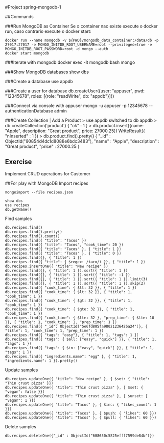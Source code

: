 #Project spring-mongodb-1

##Commands

[comment]: <> (###Start docker-compose)

[comment]: <> (    docker-compose up)

###Run MongoDB as Container 
Se o container nao existe execute o docker run, caso contrario execute o docker start:

    docker run --name mongodb -v ${PWD}/mongodb_data_container:/data/db -p 27017:27017 -e MONGO_INITDB_ROOT_USERNAME=root --privileged=true -e MONGO_INITDB_ROOT_PASSWORD=root -d mongo --auth
    docker start mongodb
[comment]: <> (    docker run -d -p 27017-27019:27017-27019 --name mongodb mongo)

###Iterate with mongodb
    docker exec -it mongodb bash
    mongo

###Show MongoDB databases
    show dbs

###Create a database
    use appdb

###Create a user for database
    db.createUser({user: "appuser", pwd: "12345678", roles: [{role: "readWrite", db: "appdb"}]})

###Connect via console with appuser
    mongo -u appuser -p 12345678 --authenticationDatabase admin

###Create Collection | Add a Product
    > use appdb
    switched to db appdb
    > db.createCollection('product')
    { "ok" : 1 }
    > db.product.insert({name: "Apple", description: "Great product", price: 27000.25})
    WriteResult({ "nInserted" : 1 })
    > db.product.find().pretty()
    {
    "_id" : ObjectId("60854d4dc1d8088e6bdc3483"),
    "name" : "Apple",
    "description" : "Great product",
    "price" : 27000.25
    }

## Exercise

Implement CRUD operations for Customer

##For play with MongoDB
Import recipes

    mongoimport --file recipes.json

    show dbs
    use recipes
    db.getName()

Find samples

    db.recipes.find()
    db.recipes.find().pretty()
    db.recipes.find().count()
    db.recipes.find({ "title": "Tacos" })
    db.recipes.find({ "title": "Tacos", "cook_time": 20 })
    db.recipes.find({ "title": "Tacos" }, { "title": 1 })
    db.recipes.find({ "title": "Tacos" }, { "title": 0 })
    db.recipes.find({}, { "title": 1 })
    db.recipes.find({ "title": { $regex: /taco/i }}, { "title": 1 })
    db.recipes.insertOne({ "title": "New recipe" })
    db.recipes.find({}, { "title": 1 }).sort({ "title": 1 })
    db.recipes.find({}, { "title": 1 }).sort({ "title": -1 })
    db.recipes.find({}, { "title": 1 }).sort({ "title": 1 }).limit(3)
    db.recipes.find({}, { "title": 1 }).sort({ "title": 1 }).skip(2)
    db.recipes.find({ "cook_time": { $lt: 32 }}, { "title": 1 })
    db.recipes.find({ "cook_time": { $lt: 32 }}, { "title": 1, "cook_time": 1 })
    db.recipes.find({ "cook_time": { $gt: 32 }}, { "title": 1, "cook_time": 1 })
    db.recipes.find({ "cook_time": { $gte: 32 }}, { "title": 1, "cook_time": 1 })
    db.recipes.find({ "cook_time": { $lte: 32 }, "prep_time": { $lte: 10 }}, { "title": 1, "cook_time": 1, "prep_time": 1 })
    db.recipes.find({ "_id": ObjectId("5e6fd805fa98021236426a24")}, { "title": 1, "cook_time": 1, "prep_time": 1 })
    db.recipes.find({ "tags": "easy"}, { "title": 1, "tags": 1 })
    db.recipes.find({ "tags": { $all: ["easy", "quick"] }}, { "title": 1, "tags": 1 })
    db.recipes.find({ "tags": { $in: ["easy", "quick"] }}, { "title": 1, "tags": 1 })
    db.recipes.find({ "ingredients.name": "egg" }, { "title": 1, "ingredients.name": 1 }).pretty()

Update samples

    db.recipes.updateOne({ "title": "New recipe" }, { $set: { "title": "Thin crust pizza" }})
    db.recipes.updateOne({ "title": "Thin crust pizza" }, { $set: { "vegan": false }})
    db.recipes.updateOne({ "title": "Thin crust pizza" }, { $unset: { "vegan": 1 }})
    db.recipes.updateOne({ "title": "Tacos" }, { $inc: { "likes_count": 1 }})
    db.recipes.updateOne({ "title": "Tacos" }, { $push: { "likes": 60 }})
    db.recipes.updateOne({ "title": "Tacos" }, { $pull: { "likes": 60 }})

Delete samples

    db.recipes.deleteOne({"_id" : ObjectId("608650c5825efff7599de84b")})

[comment]: <> (    db.recipes.find&#40;{ $or: [{"cook_time": { $lte: 32 }, "prep_time": { $lte: 10 }}], { "title": 1, "cook_time": 1, "prep_time": 1 }&#41;)